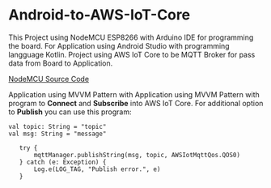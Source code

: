 # Android-to-AWS-IoT-Core

This Project using NodeMCU ESP8266 with Arduino IDE for programming the board. For Application using Android Studio with programming langguage Kotlin. Project using AWS IoT Core to be MQTT Broker for pass data from Board to Application.

[NodeMCU Source Code]((https://github.com/rafeyosa/ESP8266-to-AWS-IoT-Core))

Application using MVVM Pattern with Application using MVVM Pattern with program to **Connect** and **Subscribe** into AWS IoT Core. For additional option to **Publish** you can use this program:

	val topic: String = "topic"
	val msg: String = "message"

	   try {
	       mqttManager.publishString(msg, topic, AWSIotMqttQos.QOS0)
	   } catch (e: Exception) {
	       Log.e(LOG_TAG, "Publish error.", e)
	   }